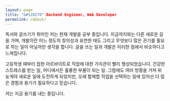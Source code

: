```yaml
---
layout: page
title: "&#128170" Backend Engineer, Web Developer 
permalink: /about/
---
```


독서와 글쓰기가 취미인 저는 현재 개발을 공부 중입니다. 지금까지와는 다른 새로운 길을 가며, 개발이란 어느 정도의 창의성과 유연한 태도 그리고 무엇보다 많은 끈기를 필요로 하는 일이 아닐까란 생각을 합니다. 글을 쓰는 일과 개발은 이러한 점에서 비슷하다고 느껴집니다.

고등학생 때부터 접한 아르바이트로 직업에 대한 가치관이 빨리 형성되었습니다. 건강한 스트레스를 받는 일, 어디에서든 훌륭한 부품이 되는 일. 그럼에도 여러 방황을 거쳐 뒤늦게야 새로운 일에 도전하게 되었지만, 오래 함께할 직업을 선택하는 일에 있어선 더 많은 경험과 용기가 필요하다고 믿습니다.

저는 지금 용기를 내는 중입니다.
